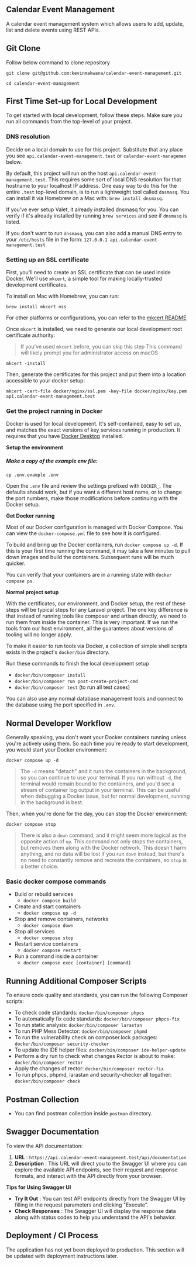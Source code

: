 ## Calendar Event Management

A calendar event management system which allows users to add, update, list and delete events using REST APIs.

## Git Clone

Follow below command to clone repository

`git clone git@github.com:kevinmakwana/calendar-event-management.git`

`cd calendar-event-management`

## First Time Set-up for Local Development

To get started with local development, follow these steps. Make sure you run all commands from the top-level of your project.

### DNS resolution

Decide on a local domain to use for this project. Substitute that any place you see `api.calendar-event-management.test` or `calendar-event-managemen` below.

By default, this project will run on the host `api.calendar-event-management.test`. This requires some sort of local DNS resolution for that hostname
to your localhost IP address. One easy way to do this for the entire `.test` top-level domain, is to run a lightweight tool
called `dnsmasq`. You can install it via Homebrew on a Mac with: `brew install dnsmasq`.

If you've ever setup Valet, it already installed dnsmasq for you. You can verify if it's already installed by running  `brew services` and see if `dnsmasq` is listed.

If you don't want to run `dnsmasq`, you can also add a manual DNS entry to your `/etc/hosts` file in the form: `127.0.0.1 api.calendar-event-management.test`

### Setting up an SSL certificate

First, you'll need to create an SSL certificate that can be used inside Docker. We'll use `mkcert`, a simple tool for
making locally-trusted development certificates.

To install on Mac with Homebrew, you can run:

`brew install mkcert nss`

For other platforms or configurations, you can refer to the [mkcert README](https://github.com/FiloSottile/mkcert)

Once `mkcert` is installed, we need to generate our local development root certificate authority:

> If you've used `mkcert` before, you can skip this step
> This command will likely prompt you for administrator access on macOS

`mkcert -install`

Then, generate the certificates for this project and put them into a location accessible to your docker setup:

`mkcert -cert-file docker/nginx/ssl.pem -key-file docker/nginx/key.pem  api.calendar-event-management.test`

### Get the project running in Docker

Docker is used for local development. It's self-contained, easy to set up, and matches the exact versions of key services
running in production. It requires that you have [Docker Desktop](https://www.docker.com/products/docker-desktop/) installed.

**Setup the environment**

##### Make a copy of the example env file:

`cp .env.example .env`

Open the `.env` file and review the settings prefixed with `DOCKER_`. The defaults should work, but if you want a different
host name, or to change the port numbers, make those modifications before continuing with the Docker setup.

**Get Docker running**

Most of our Docker configuration is managed with Docker Compose. You can view the `docker-compose.yml` file to see how it
is configured.

To build and bring up the Docker containers, run `docker compose up -d`. If this is your first time running the command, it
may take a few minutes to pull down images and build the containers. Subsequent runs will be much quicker.

You can verify that your containers are in a running state with `docker compose ps`.

**Normal project setup**

With the certificates, our environment, and Docker setup, the rest of these steps will be typical steps for any Laravel project. The one key difference is that instead of running tools like composer and artisan directly, we need to run them from inside the container. This is very important. If we run the tools from our host environment, all the guarantees about versions of tooling will no longer apply.

To make it easier to run tools via Docker, a collection of simple shell scripts exists in the project's `docker/bin` directory.

Run these commands to finish the local development setup

* `docker/bin/composer install`
* `docker/bin/composer run post-create-project-cmd`
* `docker/bin/composer test`  (to run all test cases)

You can also use any normal database management tools and connect to the database using the port specified in `.env`.

## Normal Developer Workflow

Generally speaking, you don't want your Docker containers running unless you're actively using them. So each time you're
ready to start development, you would start your Docker environment:

`docker compose up -d`

> The `-d` means "detach" and it runs the containers in the background, so you can continue to use your terminal. If you run
> without `-d`, the terminal would remain bound to the containers, and you'd see a stream of container log output in your
> terminal. This can be useful when debugging a Docker issue, but for normal development, running in the background is best.

Then, when you're done for the day, you can stop the Docker environment:

`docker compose stop`

> There is also a `down` command, and it might seem more logical as the opposite action of `up`. This command not only stops the containers, but removes them along with the Docker network. This doesn't harm anything, and no data will be lost if you run `down` instead, but there's no need to constantly remove and recreate the containers, so `stop` is a better choice.

### Basic docker compose commands

* Build or rebuild services
  * `docker compose build`
* Create and start containers
  * `docker compose up -d`
* Stop and remove containers, networks
  * `docker compose down`
* Stop all services
  * `docker compose stop`
* Restart service containers
  * `docker compose restart`
* Run a command inside a container
  * `docker compose exec [container] [command]`

## Running Additional Composer Scripts

To ensure code quality and standards, you can run the following Composer scripts:

* To check code standards:  `docker/bin/composer phpcs`
* To automatically fix code standards: `docker/bin/composer phpcs-fix`
* To run static analysis: `docker/bin/composer larastan`
* To run PHP Mess Detector: `docker/bin/composer phpmd`
* To run the vulnerability check on composer.lock packages: `docker/bin/composer security-checker`
* To update the IDE helper files: `docker/bin/composer ide-helper-update`
* Perform a dry run to check what changes Rector is about to make: `docker/bin/composer rector`
* Apply the changes of rector: `docker/bin/composer rector-fix`
* To run phpcs, phpmd, larastan and security-checker all togather: `docker/bin/composer check`

## Postman Collection

* You can find postman collection inside `postman` directory.

## Swagger Documentation

To view the API documentation:

1. **URL** : `https://api.calendar-event-management.test/api/documentation`
2. **Description** : This URL will direct you to the Swagger UI where you can explore the available API endpoints, see their request and response formats, and interact with the API directly from your browser.

**Tips for Using Swagger UI**

* **Try It Out** : You can test API endpoints directly from the Swagger UI by filling in the request parameters and clicking "Execute".
* **Check Responses** : The Swagger UI will display the response data along with status codes to help you understand the API's behavior.

## Deployment / CI Process

The application has not yet been deployed to production. This section will be updated with deployment instructions later.
